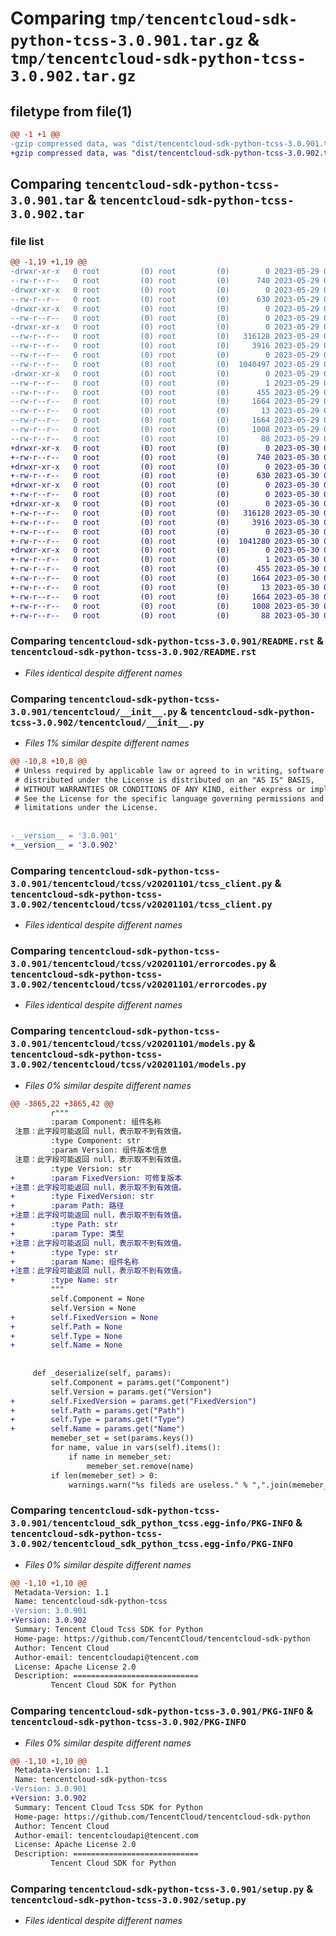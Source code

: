 # Comparing `tmp/tencentcloud-sdk-python-tcss-3.0.901.tar.gz` & `tmp/tencentcloud-sdk-python-tcss-3.0.902.tar.gz`

## filetype from file(1)

```diff
@@ -1 +1 @@
-gzip compressed data, was "dist/tencentcloud-sdk-python-tcss-3.0.901.tar", last modified: Mon May 29 02:37:43 2023, max compression
+gzip compressed data, was "dist/tencentcloud-sdk-python-tcss-3.0.902.tar", last modified: Tue May 30 00:33:29 2023, max compression
```

## Comparing `tencentcloud-sdk-python-tcss-3.0.901.tar` & `tencentcloud-sdk-python-tcss-3.0.902.tar`

### file list

```diff
@@ -1,19 +1,19 @@
-drwxr-xr-x   0 root         (0) root         (0)        0 2023-05-29 02:37:43.000000 tencentcloud-sdk-python-tcss-3.0.901/
--rw-r--r--   0 root         (0) root         (0)      740 2023-05-29 02:37:43.000000 tencentcloud-sdk-python-tcss-3.0.901/README.rst
-drwxr-xr-x   0 root         (0) root         (0)        0 2023-05-29 02:37:43.000000 tencentcloud-sdk-python-tcss-3.0.901/tencentcloud/
--rw-r--r--   0 root         (0) root         (0)      630 2023-05-29 02:37:43.000000 tencentcloud-sdk-python-tcss-3.0.901/tencentcloud/__init__.py
-drwxr-xr-x   0 root         (0) root         (0)        0 2023-05-29 02:37:43.000000 tencentcloud-sdk-python-tcss-3.0.901/tencentcloud/tcss/
--rw-r--r--   0 root         (0) root         (0)        0 2023-05-29 02:37:43.000000 tencentcloud-sdk-python-tcss-3.0.901/tencentcloud/tcss/__init__.py
-drwxr-xr-x   0 root         (0) root         (0)        0 2023-05-29 02:37:43.000000 tencentcloud-sdk-python-tcss-3.0.901/tencentcloud/tcss/v20201101/
--rw-r--r--   0 root         (0) root         (0)   316128 2023-05-29 02:37:43.000000 tencentcloud-sdk-python-tcss-3.0.901/tencentcloud/tcss/v20201101/tcss_client.py
--rw-r--r--   0 root         (0) root         (0)     3916 2023-05-29 02:37:43.000000 tencentcloud-sdk-python-tcss-3.0.901/tencentcloud/tcss/v20201101/errorcodes.py
--rw-r--r--   0 root         (0) root         (0)        0 2023-05-29 02:37:43.000000 tencentcloud-sdk-python-tcss-3.0.901/tencentcloud/tcss/v20201101/__init__.py
--rw-r--r--   0 root         (0) root         (0)  1040497 2023-05-29 02:37:43.000000 tencentcloud-sdk-python-tcss-3.0.901/tencentcloud/tcss/v20201101/models.py
-drwxr-xr-x   0 root         (0) root         (0)        0 2023-05-29 02:37:43.000000 tencentcloud-sdk-python-tcss-3.0.901/tencentcloud_sdk_python_tcss.egg-info/
--rw-r--r--   0 root         (0) root         (0)        1 2023-05-29 02:37:43.000000 tencentcloud-sdk-python-tcss-3.0.901/tencentcloud_sdk_python_tcss.egg-info/dependency_links.txt
--rw-r--r--   0 root         (0) root         (0)      455 2023-05-29 02:37:43.000000 tencentcloud-sdk-python-tcss-3.0.901/tencentcloud_sdk_python_tcss.egg-info/SOURCES.txt
--rw-r--r--   0 root         (0) root         (0)     1664 2023-05-29 02:37:43.000000 tencentcloud-sdk-python-tcss-3.0.901/tencentcloud_sdk_python_tcss.egg-info/PKG-INFO
--rw-r--r--   0 root         (0) root         (0)       13 2023-05-29 02:37:43.000000 tencentcloud-sdk-python-tcss-3.0.901/tencentcloud_sdk_python_tcss.egg-info/top_level.txt
--rw-r--r--   0 root         (0) root         (0)     1664 2023-05-29 02:37:43.000000 tencentcloud-sdk-python-tcss-3.0.901/PKG-INFO
--rw-r--r--   0 root         (0) root         (0)     1008 2023-05-29 02:37:43.000000 tencentcloud-sdk-python-tcss-3.0.901/setup.py
--rw-r--r--   0 root         (0) root         (0)       88 2023-05-29 02:37:43.000000 tencentcloud-sdk-python-tcss-3.0.901/setup.cfg
+drwxr-xr-x   0 root         (0) root         (0)        0 2023-05-30 00:33:29.000000 tencentcloud-sdk-python-tcss-3.0.902/
+-rw-r--r--   0 root         (0) root         (0)      740 2023-05-30 00:33:29.000000 tencentcloud-sdk-python-tcss-3.0.902/README.rst
+drwxr-xr-x   0 root         (0) root         (0)        0 2023-05-30 00:33:29.000000 tencentcloud-sdk-python-tcss-3.0.902/tencentcloud/
+-rw-r--r--   0 root         (0) root         (0)      630 2023-05-30 00:33:29.000000 tencentcloud-sdk-python-tcss-3.0.902/tencentcloud/__init__.py
+drwxr-xr-x   0 root         (0) root         (0)        0 2023-05-30 00:33:29.000000 tencentcloud-sdk-python-tcss-3.0.902/tencentcloud/tcss/
+-rw-r--r--   0 root         (0) root         (0)        0 2023-05-30 00:33:29.000000 tencentcloud-sdk-python-tcss-3.0.902/tencentcloud/tcss/__init__.py
+drwxr-xr-x   0 root         (0) root         (0)        0 2023-05-30 00:33:29.000000 tencentcloud-sdk-python-tcss-3.0.902/tencentcloud/tcss/v20201101/
+-rw-r--r--   0 root         (0) root         (0)   316128 2023-05-30 00:33:29.000000 tencentcloud-sdk-python-tcss-3.0.902/tencentcloud/tcss/v20201101/tcss_client.py
+-rw-r--r--   0 root         (0) root         (0)     3916 2023-05-30 00:33:29.000000 tencentcloud-sdk-python-tcss-3.0.902/tencentcloud/tcss/v20201101/errorcodes.py
+-rw-r--r--   0 root         (0) root         (0)        0 2023-05-30 00:33:29.000000 tencentcloud-sdk-python-tcss-3.0.902/tencentcloud/tcss/v20201101/__init__.py
+-rw-r--r--   0 root         (0) root         (0)  1041280 2023-05-30 00:33:29.000000 tencentcloud-sdk-python-tcss-3.0.902/tencentcloud/tcss/v20201101/models.py
+drwxr-xr-x   0 root         (0) root         (0)        0 2023-05-30 00:33:29.000000 tencentcloud-sdk-python-tcss-3.0.902/tencentcloud_sdk_python_tcss.egg-info/
+-rw-r--r--   0 root         (0) root         (0)        1 2023-05-30 00:33:29.000000 tencentcloud-sdk-python-tcss-3.0.902/tencentcloud_sdk_python_tcss.egg-info/dependency_links.txt
+-rw-r--r--   0 root         (0) root         (0)      455 2023-05-30 00:33:29.000000 tencentcloud-sdk-python-tcss-3.0.902/tencentcloud_sdk_python_tcss.egg-info/SOURCES.txt
+-rw-r--r--   0 root         (0) root         (0)     1664 2023-05-30 00:33:29.000000 tencentcloud-sdk-python-tcss-3.0.902/tencentcloud_sdk_python_tcss.egg-info/PKG-INFO
+-rw-r--r--   0 root         (0) root         (0)       13 2023-05-30 00:33:29.000000 tencentcloud-sdk-python-tcss-3.0.902/tencentcloud_sdk_python_tcss.egg-info/top_level.txt
+-rw-r--r--   0 root         (0) root         (0)     1664 2023-05-30 00:33:29.000000 tencentcloud-sdk-python-tcss-3.0.902/PKG-INFO
+-rw-r--r--   0 root         (0) root         (0)     1008 2023-05-30 00:33:29.000000 tencentcloud-sdk-python-tcss-3.0.902/setup.py
+-rw-r--r--   0 root         (0) root         (0)       88 2023-05-30 00:33:29.000000 tencentcloud-sdk-python-tcss-3.0.902/setup.cfg
```

### Comparing `tencentcloud-sdk-python-tcss-3.0.901/README.rst` & `tencentcloud-sdk-python-tcss-3.0.902/README.rst`

 * *Files identical despite different names*

### Comparing `tencentcloud-sdk-python-tcss-3.0.901/tencentcloud/__init__.py` & `tencentcloud-sdk-python-tcss-3.0.902/tencentcloud/__init__.py`

 * *Files 1% similar despite different names*

```diff
@@ -10,8 +10,8 @@
 # Unless required by applicable law or agreed to in writing, software
 # distributed under the License is distributed on an "AS IS" BASIS,
 # WITHOUT WARRANTIES OR CONDITIONS OF ANY KIND, either express or implied.
 # See the License for the specific language governing permissions and
 # limitations under the License.
 
 
-__version__ = '3.0.901'
+__version__ = '3.0.902'
```

### Comparing `tencentcloud-sdk-python-tcss-3.0.901/tencentcloud/tcss/v20201101/tcss_client.py` & `tencentcloud-sdk-python-tcss-3.0.902/tencentcloud/tcss/v20201101/tcss_client.py`

 * *Files identical despite different names*

### Comparing `tencentcloud-sdk-python-tcss-3.0.901/tencentcloud/tcss/v20201101/errorcodes.py` & `tencentcloud-sdk-python-tcss-3.0.902/tencentcloud/tcss/v20201101/errorcodes.py`

 * *Files identical despite different names*

### Comparing `tencentcloud-sdk-python-tcss-3.0.901/tencentcloud/tcss/v20201101/models.py` & `tencentcloud-sdk-python-tcss-3.0.902/tencentcloud/tcss/v20201101/models.py`

 * *Files 0% similar despite different names*

```diff
@@ -3865,22 +3865,42 @@
         r"""
         :param Component: 组件名称
 注意：此字段可能返回 null，表示取不到有效值。
         :type Component: str
         :param Version: 组件版本信息
 注意：此字段可能返回 null，表示取不到有效值。
         :type Version: str
+        :param FixedVersion: 可修复版本
+注意：此字段可能返回 null，表示取不到有效值。
+        :type FixedVersion: str
+        :param Path: 路径
+注意：此字段可能返回 null，表示取不到有效值。
+        :type Path: str
+        :param Type: 类型
+注意：此字段可能返回 null，表示取不到有效值。
+        :type Type: str
+        :param Name: 组件名称
+注意：此字段可能返回 null，表示取不到有效值。
+        :type Name: str
         """
         self.Component = None
         self.Version = None
+        self.FixedVersion = None
+        self.Path = None
+        self.Type = None
+        self.Name = None
 
 
     def _deserialize(self, params):
         self.Component = params.get("Component")
         self.Version = params.get("Version")
+        self.FixedVersion = params.get("FixedVersion")
+        self.Path = params.get("Path")
+        self.Type = params.get("Type")
+        self.Name = params.get("Name")
         memeber_set = set(params.keys())
         for name, value in vars(self).items():
             if name in memeber_set:
                 memeber_set.remove(name)
         if len(memeber_set) > 0:
             warnings.warn("%s fileds are useless." % ",".join(memeber_set))
```

### Comparing `tencentcloud-sdk-python-tcss-3.0.901/tencentcloud_sdk_python_tcss.egg-info/PKG-INFO` & `tencentcloud-sdk-python-tcss-3.0.902/tencentcloud_sdk_python_tcss.egg-info/PKG-INFO`

 * *Files 0% similar despite different names*

```diff
@@ -1,10 +1,10 @@
 Metadata-Version: 1.1
 Name: tencentcloud-sdk-python-tcss
-Version: 3.0.901
+Version: 3.0.902
 Summary: Tencent Cloud Tcss SDK for Python
 Home-page: https://github.com/TencentCloud/tencentcloud-sdk-python
 Author: Tencent Cloud
 Author-email: tencentcloudapi@tencent.com
 License: Apache License 2.0
 Description: ============================
         Tencent Cloud SDK for Python
```

### Comparing `tencentcloud-sdk-python-tcss-3.0.901/PKG-INFO` & `tencentcloud-sdk-python-tcss-3.0.902/PKG-INFO`

 * *Files 0% similar despite different names*

```diff
@@ -1,10 +1,10 @@
 Metadata-Version: 1.1
 Name: tencentcloud-sdk-python-tcss
-Version: 3.0.901
+Version: 3.0.902
 Summary: Tencent Cloud Tcss SDK for Python
 Home-page: https://github.com/TencentCloud/tencentcloud-sdk-python
 Author: Tencent Cloud
 Author-email: tencentcloudapi@tencent.com
 License: Apache License 2.0
 Description: ============================
         Tencent Cloud SDK for Python
```

### Comparing `tencentcloud-sdk-python-tcss-3.0.901/setup.py` & `tencentcloud-sdk-python-tcss-3.0.902/setup.py`

 * *Files identical despite different names*


